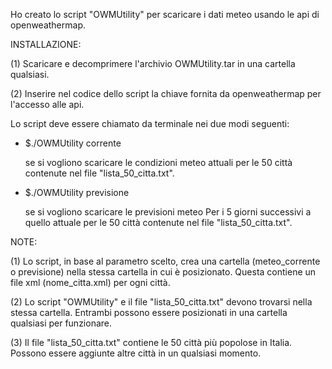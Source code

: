 Ho creato lo script "OWMUtility" per scaricare i dati meteo usando le api di openweathermap.

INSTALLAZIONE:

(1) Scaricare e decomprimere l'archivio OWMUtility.tar in una cartella qualsiasi.

(2) Inserire nel codice dello script la chiave fornita da openweathermap per l'accesso alle api.

Lo script deve essere chiamato da terminale nei due modi seguenti:

- $./OWMUtility corrente 
  
  se si vogliono scaricare le condizioni meteo
  attuali per le 50 città contenute nel file "lista_50_citta.txt".

- $./OWMUtility previsione
   
  se si vogliono scaricare le previsioni meteo
  Per i 5 giorni successivi a quello attuale per le 50 città contenute nel 
  file "lista_50_citta.txt".

NOTE:

(1) Lo script, in base al parametro scelto, crea una cartella (meteo_corrente o previsione) nella stessa cartella in cui è posizionato. Questa contiene un file xml (nome_citta.xml) per ogni città.

(2) Lo script "OWMUtility" e il file "lista_50_citta.txt" devono trovarsi nella stessa cartella. Entrambi possono essere posizionati in una cartella qualsiasi per funzionare. 

(3) Il file "lista_50_citta.txt" contiene le 50 città più popolose in Italia. Possono essere aggiunte altre città in un qualsiasi momento.
